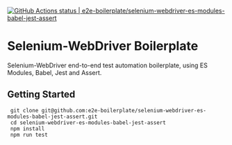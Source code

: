 [![GitHub Actions status | e2e-boilerplate/selenium-webdriver-es-modules-babel-jest-assert](https://github.com/e2e-boilerplate/selenium-webdriver-es-modules-babel-jest-assert/workflows/selenium-webdriver-es-modules-babel-jest-assert/badge.svg)](https://github.com/e2e-boilerplate/selenium-webdriver-es-modules-babel-jest-assert/actions?workflow=selenium-webdriver-es-modules-babel-jest-assert)
  # Selenium-WebDriver Boilerplate
  Selenium-WebDriver end-to-end test automation boilerplate, using ES Modules, Babel, Jest and Assert.
  ## Getting Started
  	 git clone git@github.com:e2e-boilerplate/selenium-webdriver-es-modules-babel-jest-assert.git 
	 cd selenium-webdriver-es-modules-babel-jest-assert 
	 npm install 
	 npm run test 
